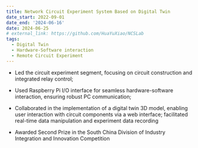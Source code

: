 ```yaml
---
title: Network Circuit Experiment System Based on Digital Twin
date_start: 2022-09-01
date_end: '2024-06-16'
date: 2024-06-25
# external_link: https://github.com/HuaYuXiao/NCSLab
tags:
  - Digital Twin
  - Hardware-Software interaction
  - Remote Circuit Experiment
---
```


- Led the circuit experiment segment, focusing on circuit construction and integrated relay control; 

- Used Raspberry Pi I/O interface for seamless hardware-software interaction, ensuring robust PC communication;

- Collaborated in the implementation of a digital twin 3D model, enabling user interaction with circuit components via a web interface; facilitated real-time data manipulation and experiment data recording

- Awarded Second Prize in the South China Division of Industry Integration and Innovation Competition
<!--more-->
